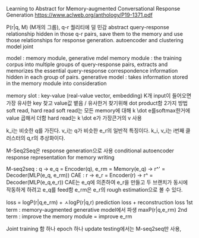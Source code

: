 Learning to Abstract for Memory-augmented Conversational Response Generation
https://www.aclweb.org/anthology/P19-1371.pdf

P(r|q, M) (M개의 그룹), q-r 퀄리티에 덜 민감
abstract query-response relationship hidden in those q-r pairs, save them to the memory and use those relationships for response generation.
autoencoder and clustering model joint

model : memory module, generative mdel
memory module : the training corpus into multiple groups of query-response pairs, extracts and memorizes the essential query-response correspondence information hidden in each group of pairs.
generative model : takes information stored in the memory module into consideration

memory slot : key-value (real-value vector, embedding) K개
input이 들어오면 가장 유사한 key 찾고 value값 뱉음 / 유사한거 찾기위해 dot product함
2가지 방법 soft read, hard read
soft read는 모든 memory에 대해 k \dot e를softmax한거에 value 곱해서 더함
hard read는 k \dot e가 가장큰거의 v 사용

k_i는 비슷한 q를 가진다. 
v_i는 q가 비슷한 e_r의 일반적 특징이다. 
k_i, v_i는 i번째 클러스터의 q,r의 추상화이다. 

M-Seq2Seq은 response generation으로 사용
conditional autoencoder response representation for memory writing

M-seq2seq : q -> e_q = Encoder(q), e_rm = Memory(e_q) -> r^' = Decoder(MLP(e_q, e_rm))
CAE : r -> e_r = Encoder(r) -> r^ = Decoder(MLP(e_q,e_r))
CAE는 e_q에 의존하여 e_r을 만들고  두 브랜치가 동시에 작동하게 하려고 e_q를 feed함
e_rm은 e_r의 rough estimation으로 볼 수 있다. 

loss = logP(r|q,e_rm) + ㅅlogP(r|q,r)
prediction loss + reconstruction loss
1st term : memory-augmented generative model에서 파생 maxP(r|q,e_rm)
2nd term : improve the memory module = improve e_rm

Joint training 함
하나 epoch 하나 update
testing에서는 M-seq2seq만 사용, 
